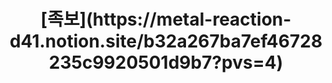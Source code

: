 <h1 align="center">[족보](https://metal-reaction-d41.notion.site/b32a267ba7ef46728235c9920501d9b7?pvs=4)</h1>
